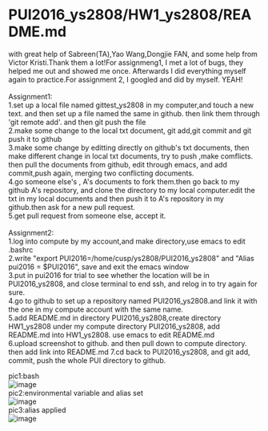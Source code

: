# PUI2016_ys2808/HW1_ys2808/README.md
with great help of Sabreen(TA),Yao Wang,Dongjie FAN, and some help from Victor Kristi.Thank them a lot!For assignmeng1, I met a lot of bugs, they helped me out and showed me once. Afterwards I did everything myself again to practice.For assignment 2, I googled and did by myself. YEAH! <br />
 <br />
Assignment1:<br />
1.set up a local file named gittest_ys2808 in my computer,and touch a new text. and then set up a file named the same in github. then link them through 'git remote add'. and then git push the file<br />
2.make some change to the local txt document, git add,git commit and git push it to github<br />
3.make some change by editting directly on github's txt documents, then make different change in local txt documents, try to push ,make comflicts. then pull the documents from github, edit through emacs, and add commit,push again, merging two conflicting documents.<br />
4.go someone else's , A's documents to fork them.then go back to my github A's repository, and clone the directory to my local computer.edit the txt in my local documents and then push it to  A's repository in my github.then ask for a new pull request.<br />
5.get pull request from someone else, accept it.<br />
 <br />
Assignment2:<br />
1.log into compute by my account,and make directory,use emacs to edit .bashrc<br />
2.write "export PUI2016=/home/cusp/ys2808/PUI2016_ys2808" and "Alias pui2016 = $PUI2016", save and exit the emacs window<br />
3.put in pui2016 for trial to see whether the location will be in PUI2016_ys2808, and close terminal to end ssh, and relog in to try again for sure.<br />
4.go to github to set up a repository named PUI2016_ys2808.and link it with the one in my compute account with the same name.<br />
5.add README.md in directory PUI2016_ys2808,create directory HW1_ys2808 under my compute directory PUI2016_ys2808, add README.md into HW1_ys2808. use emacs to edit README.md <br />
6.upload screenshot to github. and then pull down to compute directory. then add link into README.md 
7.cd back to PUI2016_ys2808, and git add, commit, push the whole PUI directory to github.

pic1:bash<br />
![image](https://github.com/yuanviola/PUI2016_ys2808/blob/master/HW1_ys2808/screen%20shot%20for%20bash.png) <br />
pic2:environmental variable and alias set <br />
![image](https://github.com/yuanviola/PUI2016_ys2808/blob/master/HW1_ys2808/screen%20shot%20for%20alias%20set.png)<br />
pic3:alias applied <br />
![image](https://github.com/yuanviola/PUI2016_ys2808/blob/master/HW1_ys2808/screen%20shot%20for%20alias%20applied.png)

